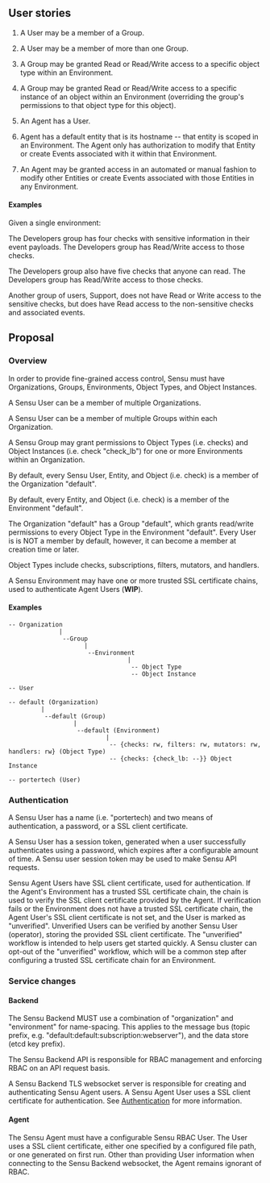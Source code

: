 ## User stories

1. A User may be a member of a Group.

2. A User may be a member of more than one Group.

3. A Group may be granted Read or Read/Write access to a specific object type within an Environment.

4. A Group may be granted Read or Read/Write access to a specific instance of an object within an Environment (overriding the group's permissions to that object type for this object).

5. An Agent has a User.

6. Agent has a default entity that is its hostname -- that entity is scoped in an Environment. The Agent only has authorization to modify that Entity or create Events associated with it within that Environment.

7. An Agent may be granted access in an automated or manual fashion to modify other Entities or create Events associated with those Entities in any Environment.

#### Examples

Given a single environment:

The Developers group has four checks with sensitive information in their event payloads. The Developers group has Read/Write access to those checks.

The Developers group also have five checks that anyone can read. The Developers group has Read/Write access to those checks.

Another group of users, Support, does not have Read or Write access to the sensitive checks, but does have Read access to the non-sensitive checks and associated events.

## Proposal

### Overview

In order to provide fine-grained access control, Sensu must have Organizations, Groups, Environments, Object Types, and Object Instances.

A Sensu User can be a member of multiple Organizations.

A Sensu User can be a member of multiple Groups within each Organization.

A Sensu Group may grant permissions to Object Types (i.e. checks) and Object Instances (i.e. check "check_lb") for one or more Environments within an Organization.

By default, every Sensu User, Entity, and Object (i.e. check) is a member of the Organization "default".

By default, every Entity, and Object (i.e. check) is a member of the Environment "default".

The Organization "default" has a Group "default", which grants read/write permissions to every Object Type in the Environment "default". Every User is is NOT a member by default, however, it can become a member at creation time or later.

Object Types include checks, subscriptions, filters, mutators, and handlers.

A Sensu Environment may have one or more trusted SSL certificate chains, used to authenticate Agent Users (**WIP**).

#### Examples

```
-- Organization
              |
               --Group
                     |
                      --Environment
                                 |
                                  -- Object Type
                                  -- Object Instance

-- User
```

```
-- default (Organization)
         |
          --default (Group)
                  |
                   --default (Environment)
                           |
                            -- {checks: rw, filters: rw, mutators: rw, handlers: rw} (Object Type)
                            -- {checks: {check_lb: --}} Object Instance

-- portertech (User)
```

### Authentication

A Sensu User has a name (i.e. "portertech) and two means of authentication, a password, or a SSL client certificate.

A Sensu User has a session token, generated when a user successfully authenticates using a password, which expires after a configurable amount of time. A Sensu user session token may be used to make Sensu API requests.

Sensu Agent Users have SSL client certificate, used for authentication. If the Agent's Environment has a trusted SSL certificate chain, the chain is used to verify the SSL client certificate provided by the Agent. If verification fails or the Environment does not have a trusted SSL certificate chain, the Agent User's SSL client certificate is not set, and the User is marked as "unverified". Unverified Users can be verified by another Sensu User (operator), storing the provided SSL client certificate. The "unverified" workflow is intended to help users get started quickly. A Sensu cluster can opt-out of the "unverified" workflow, which will be a common step after configuring a trusted SSL certificate chain for an Environment.

### Service changes

#### Backend

The Sensu Backend MUST use a combination of "organization" and "environment" for name-spacing. This applies to the message bus (topic prefix, e.g. "default:default:subscription:webserver"), and the data store (etcd key prefix).

The Sensu Backend API is responsible for RBAC management and enforcing RBAC on an API request basis.

A Sensu Backend TLS websocket server is responsible for creating and authenticating Sensu Agent users. A Sensu Agent User uses a SSL client certificate for authentication. See [Authentication](#authentication) for more information.

#### Agent

The Sensu Agent must have a configurable Sensu RBAC User. The User uses a SSL client certificate, either one specified by a configured file path, or one generated on first run. Other than providing User information when connecting to the Sensu Backend websocket, the Agent remains ignorant of RBAC.